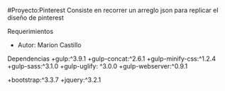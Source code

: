 #Proyecto:Pinterest
Consiste en recorrer un arreglo json para replicar el diseño de pinterest


Requerimientos
+ Autor: Marion Castillo

Dependencias
+gulp:^3.9.1
+gulp-concat:^2.6.1
+gulp-minify-css:^1.2.4
+gulp-sass:^3.1.0
+gulp-uglify: ^3.0.0
+gulp-webserver:^0.9.1

+bootstrap:^3.3.7
+jquery:^3.2.1
  
